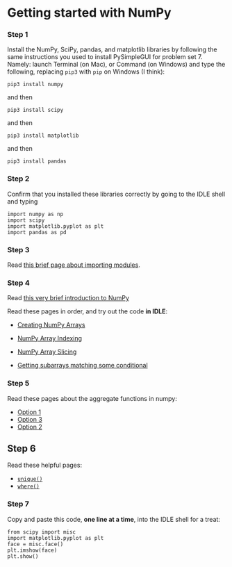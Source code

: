 # Getting started with NumPy

### Step 1
Install the NumPy, SciPy, pandas, and matplotlib libraries by following the same instructions you used to install PySimpleGUI for problem set 7. Namely: launch Terminal (on Mac), or Command (on Windows) and type the following, replacing `pip3` with `pip` on Windows (I think):

```
pip3 install numpy 
```

and then

```
pip3 install scipy
```

and then

```
pip3 install matplotlib
```

and then

```
pip3 install pandas
```

### Step 2
Confirm that you installed these libraries correctly by going to the IDLE shell and typing

```
import numpy as np
import scipy
import matplotlib.pyplot as plt
import pandas as pd
```

### Step 3
Read [this brief page about importing modules](https://www.digitalocean.com/community/tutorials/how-to-import-modules-in-python-3).

### Step 4
Read [this very brief introduction to NumPy](https://www.w3schools.com/python/numpy/numpy_intro.asp)

Read these pages in order, and try out the code **in IDLE**:

* [Creating NumPy Arrays](https://www.w3schools.com/python/numpy/numpy_creating_arrays.asp)

* [NumPy Array Indexing](https://www.w3schools.com/python/numpy/numpy_array_indexing.asp)

* [NumPy Array Slicing](https://www.w3schools.com/python/numpy/numpy_array_slicing.asp)

* [Getting subarrays matching some conditional](https://thispointer.com/python-numpy-select-elements-or-indices-by-conditions-from-numpy-array/)


### Step 5
Read these pages about the aggregate functions in numpy:

* [Option 1](https://colab.research.google.com/github/jakevdp/PythonDataScienceHandbook/blob/master/notebooks/02.04-Computation-on-arrays-aggregates.ipynb)
* [Option 3](https://www.pythonprogramming.in/numpy-aggregate-and-statistical-functions.html)
* [Option 2](https://www.tutorialgateway.org/python-numpy-aggregate-functions/)


## Step 6
Read these helpful pages:

* [`unique()`](https://www.tutorialspoint.com/numpy/numpy_unique.htm)
* [`where()`](https://thispointer.com/find-the-index-of-a-value-in-numpy-array/)

### Step 7

Copy and paste this code, **one line at a time**, into the IDLE shell for a treat:

```
from scipy import misc
import matplotlib.pyplot as plt
face = misc.face()
plt.imshow(face)
plt.show()
```



